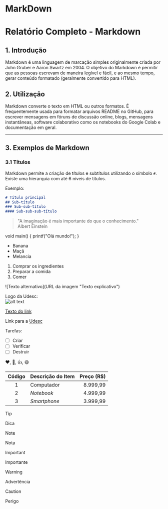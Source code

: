 # MarkDown
# Relatório Completo - Markdown

## 1. Introdução

Markdown é uma linguagem de marcação simples originalmente criada por John Gruber e Aaron Swartz em 2004. O objetivo do Markdown é permitir que as pessoas escrevam de maneira legível e fácil, e ao mesmo tempo, gerar conteúdo formatado (geralmente convertido para HTML).

## 2. Utilização

Markdown converte o texto em HTML ou outros formatos. É frequentemente usada para formatar arquivos README no GitHub, para escrever mensagens em fóruns de discussão online, blogs, mensagens instantâneas, software colaborativo como os notebooks do Google Colab e documentação em geral.

---

## 3. Exemplos de Markdown

### 3.1 Títulos

Markdown permite a criação de títulos e subtítulos utilizando o símbolo `#`. Existe uma hierarquia com até 6 níveis de títulos.

Exemplo:
```markdown
# Título principal
## Sub-título
### Sub-sub-título
#### Sub-sub-sub-título

```
> "A imaginação é mais importante do que o conhecimento."  
> Albert Einstein

void main() {
    printf("Olá mundo!");
}

- Banana
- Maçã
- Melancia

1. Comprar os ingredientes
2. Preparar a comida
3. Comer

![Texto alternativo](URL da imagem "Texto explicativo")

Logo da Udesc:  
![alt text](https://www1.udesc.br/imagens/id_submenu/899/cor_horizontal_rgb.jpg "Logo Udesc")

[Texto do link](URL)

Link para a [Udesc](https://udesc.br/)

Tarefas:
- [ ] Criar
- [ ] Verificar
- [ ] Destruir

:heart:, :poop:, :+1:, :smile:

| Código | Descrição do Item | Preço (R$) |
| :---: | --- | ---: |
| 1 | Computador | 8.999,99 |
| 2 | *Notebook* | 4.999,99 |
| 3 | *Smartphone* | 3.999,99 |

> [!TIP]  
> Dica

> [!NOTE]  
> Nota

> [!IMPORTANT]  
> Importante

> [!WARNING]  
> Advertência

> [!CAUTION]  
> Perigo
